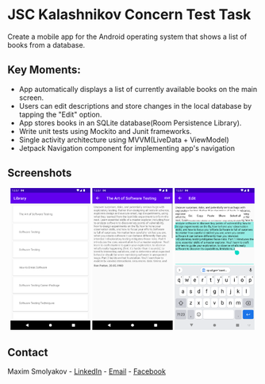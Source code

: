 # JSC Kalashnikov Concern Test Task
Create a mobile app for the Android operating system that shows a list of books from a database. 

## Key Moments:
- App automatically displays a list of currently available books on the main screen.
- Users can edit descriptions and store changes in the local database by tapping the "Edit" option.
- App stores books in an SQLite database(Room Persistence Library).
- Write unit tests using Mockito and Junit frameworks.
- Single activity architecture using MVVM(LiveData + ViewModel)
- Jetpack Navigation component for implementing app's navigation

## Screenshots
<p align="center">
<img src="screenshots/Screenshot_1644598622.png" width="32%"/>
<img src="screenshots/Screenshot_1644598625.png" width="32%"/>
<img src="screenshots/Screenshot_1644598665.png" width="32%"/>
</p>

## Contact

Maxim Smolyakov - [LinkedIn](https://linkedin.com/in/maxim-smolyakov-8945211a5) - [Email](mailto:sm.makism@icloud.com) - [Facebook](https://www.facebook.com/merk.merklol)

